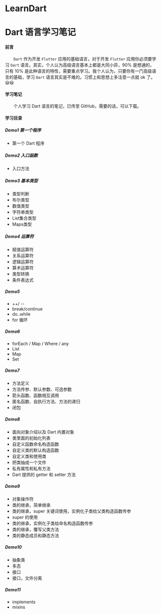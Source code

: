 # LearnDart
# Dart 语言学习笔记

#### 前言
&emsp;&emsp;`Dart` 作为开发 `Flutter` 应用的基础语言，对于开发 `Flutter` 应用你必须要学习 `Dart` 语言。其实，个人认为高级语言基本上都是大同小异，90% 是想通的，只有 10% 是此种语言的特性，需要重点学习。我个人认为，只要你有一门高级语言的基础，学习 `Dart` 语言其实是不难的。习惯上和思想上多注意一点就 ok 了。😃😆
#### 学习笔记
&emsp;&emsp;个人学习 Dart 语言的笔记，已传至 GitHub，需要的话，可以下载。
#### 学习目录
##### Demo1  第一个程序

 - 第一个 Dart 程序

##### Demo2  入口函数

 - 入口方法

##### Demo3  基本类型
 - 类型判断
 - 布尔类型
 - 数值类型
 - 字符串类型
 - List集合类型
 - Maps类型
##### Demo4  运算符
 - 赋值运算符
 - 关系运算符
 - 逻辑运算符
 - 算术运算符
 - 类型转换
 - 条件表达式
##### Demo5 
 - ++/ --
 - break/continue
 - do..while
 - for 循环
##### Demo6
 - forEach / Map / Where / any
 - List
 - Map
 - Set
##### Demo7
 - 方法定义
 - 方法传参、默认参数、可选参数
 - 箭头函数、函数相互调用
 - 匿名函数、自执行方法、方法的递归
 - 闭包
##### Demo8
 - 面向对象介绍以及 Dart 内置对象
 - 类里面的初始化列表
 - 自定义函数命名构造函数
 - 自定义类的默认构造函数
 - 自定义类和使用类
 - 把类抽成一个文件
 - 私有属性和私有方法
 - Dart 提供的 getter 和 setter 方法
##### Demo9
 - 对象操作符
 - 类的继承，简单继承
 - 类的继承，super 关键词使用，实例化子类给父类构造函数传参
 - super 的使用
 - 类的继承，实例化子类给命名构造函数传参
 - 类的继承，覆写父类方法
 - 类的静态成员和静态方法
 
##### Demo10
 - 抽象类
 - 多态
 - 接口
 - 接口，文件分离
##### Demo11
 - implements
 - mixins
